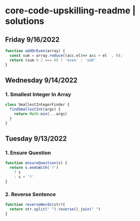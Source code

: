 # core-code-upskilling-readme | solutions

## Friday 9/16/2022

```js
function oddOrEven(array) {          
  const sum = array.reduce((acc,el)=> acc + el  , 0);        
  return (sum % 2 === 0) ? 'even' : 'odd'
}
```

## Wednesday 9/14/2022

### 1. Smallest Integer In Array
```js
class SmallestIntegerFinder {
  findSmallestInt(args) {        
    return Math.min(...args)
  }
}
```

## Tuesday 9/13/2022

### 1. Ensure Question
```js
function ensureQuestion(s) { 
  return s.endsWith('?') 
    ? s 
    : s + '?'
}
```
  
### 2. Reverse Sentence
```js
function reverseWords(str){  
  return str.split(" ").reverse().join(" ")
}
```

  
